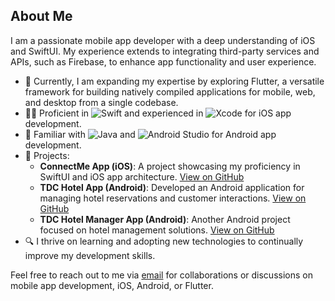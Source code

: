 ## About Me

I am a passionate mobile app developer with a deep understanding of iOS and SwiftUI. My experience extends to integrating third-party services and APIs, such as Firebase, to enhance app functionality and user experience.

- 🌱 Currently, I am expanding my expertise by exploring Flutter, a versatile framework for building natively compiled applications for mobile, web, and desktop from a single codebase.
- 👨‍💻 Proficient in ![Swift](https://img.shields.io/badge/-Swift-333333?style=flat&logo=swift) and experienced in ![Xcode](https://img.shields.io/badge/-Xcode-333333?style=flat&logo=xcode) for iOS app development.
- 📱 Familiar with ![Java](https://img.shields.io/badge/-Java-333333?style=flat&logo=java) and ![Android Studio](https://img.shields.io/badge/-Android%20Studio-333333?style=flat&logo=android-studio) for Android app development.
- 💼 Projects:
  - **ConnectMe App (iOS)**: A project showcasing my proficiency in SwiftUI and iOS app architecture. [View on GitHub](https://github.com/lamtung373/ConnectMe)
  - **TDC Hotel App (Android)**: Developed an Android application for managing hotel reservations and customer interactions. [View on GitHub](https://github.com/lamtung373/TDC-Hotel)
  - **TDC Hotel Manager App (Android)**: Another Android project focused on hotel management solutions. [View on GitHub](https://github.com/lamtung373/TDC-Hotel-Manager)
- 🔍 I thrive on learning and adopting new technologies to continually improve my development skills.

Feel free to reach out to me via [email](mailto:lamtung1220@gmail.com) for collaborations or discussions on mobile app development, iOS, Android, or Flutter.
